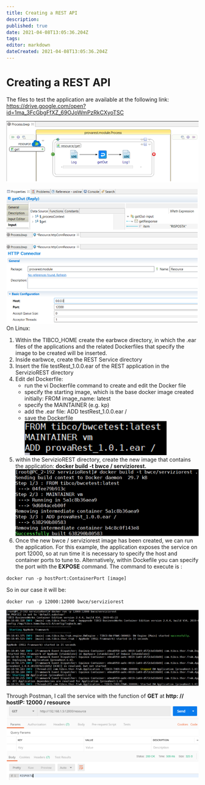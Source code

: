 ```yaml
---
title: Creating a REST API
description: 
published: true
date: 2021-04-08T13:05:36.204Z
tags: 
editor: markdown
dateCreated: 2021-04-08T13:05:36.204Z
---
```


# Creating a REST API
The files to test the application are available at the following link: https://drive.google.com/open?id=1ma_3FcGbgFfXZ_69OJoWmPzRkCXyoTSC

![lab1.3.png](/bwce/lab1.3.png)

![lab1.4.png](/bwce/lab1.4.png)

![lab1.5.png](/bwce/lab1.5.png)
<br/>
On Linux: 
1. Within the TIBCO_HOME create the earbwce directory, in which the .ear files of the applications and the related Dockerfiles that specify the image to be created will be inserted.
1. Inside earbwce, create the REST Service directory
1. Insert the file testRest_1.0.0.ear of the REST application in the ServizioREST directory
1. Edit del Dockerfile:
	-   run the vi Dockerfile command to create and edit the Docker file
	- 	specify the starting image, which is the base docker image created initially: FROM image_name: latest
	- specify the MAINTAINER (e.g. kp)
	- add the .ear file: ADD testRest_1.0.0.ear /
	- save the Dockerfile
![lab1.1.png](/bwce/lab1.1.png)
5. within the ServizioREST directory, create the new image that contains the application: **docker build -t bwce / serviziorest.**
![lab1.2.png](/bwce/lab1.2.png)
6. Once the new bwce / serviziorest image has been created, we can run the application. For this example, the application exposes the service on port 12000, so at run time it is necessary to specify the host and container ports to tune to. Alternatively, within Dockefile you can specify the port with the **EXPOSE** command. The command to execute is :
```
docker run -p hostPort:ContainerPort [image]
```
  So in our case it will be:
```
docker run -p 12000:12000 bwce/serviziorest
```
![lab1.6.png](/bwce/lab1.6.png)

Through Postman, I call the service with the function of **GET** at
**http: // hostIP: 12000 / resource**
![lab1.7.png](/bwce/lab1.7.png)